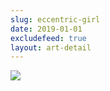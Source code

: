 ```yaml
---
slug: eccentric-girl
date: 2019-01-01
excludefeed: true
layout: art-detail
---
```

![](/art/eccentric-girl.webp)
